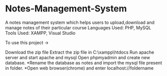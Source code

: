 # Notes-Management-System
A notes management system which helps users to upload,download and manage notes of their particular course
Languages Used: PHP, MySQL
Tools Used: XAMPP, Visual Studio

To use this project ->

Download the zip file
Extract the zip file in C:\xampp\htdocs
Run apache server and start apache and mysql
Open phpmyadmin and create new database. *Rename the database as notes and import the mysql file present in folder. *Open web browser(chrome) and enter localhost://foldername
